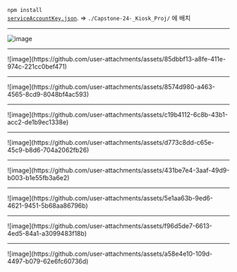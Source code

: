 <code>npm install</code>
<br/>
[<code>serviceAccountKey.json</code>](https://file.notion.so/f/f/633dd8f4-aa62-4272-8880-b3717709ab02/e0f6790e-72c6-456c-9108-bd283cdde7e1/serviceAccountKey.json?table=block&id=1595d60d-6f10-802d-8562-f5d7c18b0b96&spaceId=633dd8f4-aa62-4272-8880-b3717709ab02&expirationTimestamp=1734307200000&signature=L_NFDC0vWmDVQDq6UHufHWLDKIbXMZIyrTZ6rUUKN8w&downloadName=serviceAccountKey.json).
=>  <code>./Capstone-24-_Kiosk_Proj/</code> 에 배치
<hr>

![image](https://github.com/user-attachments/assets/3f101751-50ab-4eab-a6fc-941f48ebe97b)

<hr>
![image](https://github.com/user-attachments/assets/85dbbf13-a8fe-411e-974c-221cc0bef471)
<hr>
![image](https://github.com/user-attachments/assets/8574d980-a463-4565-8cd9-8048bf4ac593)
<hr>
![image](https://github.com/user-attachments/assets/c19b4112-6c8b-43b1-acc2-de1b9ec1338e)

<hr>
![image](https://github.com/user-attachments/assets/d773c8dd-c65e-45c9-b8d6-704a2062fb26)

<hr>
![image](https://github.com/user-attachments/assets/431be7e4-3aaf-49d9-b003-b1e55fb3a6e2)

<hr>
![image](https://github.com/user-attachments/assets/5e1aa63b-9ed6-4621-9451-5b68aa86796b)

<hr>
![image](https://github.com/user-attachments/assets/f96d5de7-6613-4ed5-84a1-a3099483f18b)

<hr>
![image](https://github.com/user-attachments/assets/a58e4e10-109d-4497-b079-62e6fc60736d)

